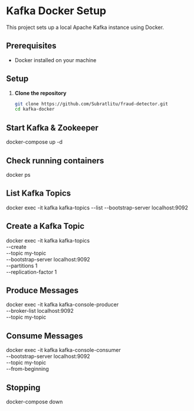 # Kafka Docker Setup

This project sets up a local Apache Kafka instance using Docker.

## Prerequisites
- Docker installed on your machine

## Setup

1. **Clone the repository**
   ```bash
   git clone https://github.com/Subratlitu/fraud-detector.git
   cd kafka-docker

## Start Kafka & Zookeeper
docker-compose up -d

## Check running containers
docker ps

## List Kafka Topics
docker exec -it kafka kafka-topics --list --bootstrap-server localhost:9092

## Create a Kafka Topic

docker exec -it kafka kafka-topics \
  --create \
  --topic my-topic \
  --bootstrap-server localhost:9092 \
  --partitions 1 \
  --replication-factor 1

## Produce Messages
docker exec -it kafka kafka-console-producer \
  --broker-list localhost:9092 \
  --topic my-topic

## Consume Messages

docker exec -it kafka kafka-console-consumer \
  --bootstrap-server localhost:9092 \
  --topic my-topic \
  --from-beginning

## Stopping
docker-compose down